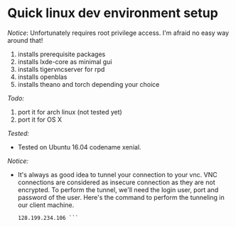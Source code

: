 # Quick linux dev environment setup
*Notice*: Unfortunately requires root privilege access. I'm afraid no easy way around that!

1. installs prerequisite packages
2. installs lxde-core as minimal gui
3. installs tigervncserver for rpd
4. installs openblas
5. installs theano and torch depending your choice

*Todo:*

1. port it for arch linux (not tested yet)
2. port it for OS X

*Tested:*
- Tested on Ubuntu 16.04 codename xenial.

*Notice:*

- It's always as good idea to tunnel your connection to your vnc.  VNC
  connections are considered as insecure connection as they are not
  encrypted. To perform the tunnel, we'll need the login user, port
  and password of the user. Here's the command to perform the
  tunneling in our client machine.

  ```shell ssh -L 5901:127.0.0.1:5901 -N -f -l vncuser
  128.199.234.106 ```
